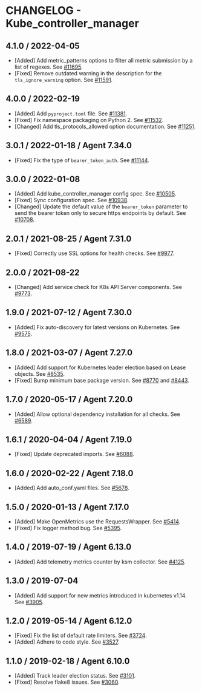 # CHANGELOG - Kube_controller_manager

## 4.1.0 / 2022-04-05

* [Added] Add metric_patterns options to filter all metric submission by a list of regexes. See [#11695](https://github.com/DataDog/integrations-core/pull/11695).
* [Fixed] Remove outdated warning in the description for the `tls_ignore_warning` option. See [#11591](https://github.com/DataDog/integrations-core/pull/11591).

## 4.0.0 / 2022-02-19

* [Added] Add `pyproject.toml` file. See [#11381](https://github.com/DataDog/integrations-core/pull/11381).
* [Fixed] Fix namespace packaging on Python 2. See [#11532](https://github.com/DataDog/integrations-core/pull/11532).
* [Changed] Add tls_protocols_allowed option documentation. See [#11251](https://github.com/DataDog/integrations-core/pull/11251).

## 3.0.1 / 2022-01-18 / Agent 7.34.0

* [Fixed] Fix the type of `bearer_token_auth`. See [#11144](https://github.com/DataDog/integrations-core/pull/11144).

## 3.0.0 / 2022-01-08

* [Added] Add kube_controller_manager config spec. See [#10505](https://github.com/DataDog/integrations-core/pull/10505).
* [Fixed] Sync configuration spec. See [#10938](https://github.com/DataDog/integrations-core/pull/10938).
* [Changed] Update the default value of the `bearer_token` parameter to send the bearer token only to secure https endpoints by default. See [#10708](https://github.com/DataDog/integrations-core/pull/10708).

## 2.0.1 / 2021-08-25 / Agent 7.31.0

* [Fixed] Correctly use SSL options for health checks. See [#9977](https://github.com/DataDog/integrations-core/pull/9977).

## 2.0.0 / 2021-08-22

* [Changed] Add service check for K8s API Server components. See [#9773](https://github.com/DataDog/integrations-core/pull/9773).

## 1.9.0 / 2021-07-12 / Agent 7.30.0

* [Added] Fix auto-discovery for latest versions on Kubernetes. See [#9575](https://github.com/DataDog/integrations-core/pull/9575).

## 1.8.0 / 2021-03-07 / Agent 7.27.0

* [Added] Add support for Kubernetes leader election based on Lease objects. See [#8535](https://github.com/DataDog/integrations-core/pull/8535).
* [Fixed] Bump minimum base package version. See [#8770](https://github.com/DataDog/integrations-core/pull/8770) and [#8443](https://github.com/DataDog/integrations-core/pull/8443).

## 1.7.0 / 2020-05-17 / Agent 7.20.0

* [Added] Allow optional dependency installation for all checks. See [#6589](https://github.com/DataDog/integrations-core/pull/6589).

## 1.6.1 / 2020-04-04 / Agent 7.19.0

* [Fixed] Update deprecated imports. See [#6088](https://github.com/DataDog/integrations-core/pull/6088).

## 1.6.0 / 2020-02-22 / Agent 7.18.0

* [Added] Add auto_conf.yaml files. See [#5678](https://github.com/DataDog/integrations-core/pull/5678).

## 1.5.0 / 2020-01-13 / Agent 7.17.0

* [Added] Make OpenMetrics use the RequestsWrapper. See [#5414](https://github.com/DataDog/integrations-core/pull/5414).
* [Fixed] Fix logger method bug. See [#5395](https://github.com/DataDog/integrations-core/pull/5395).

## 1.4.0 / 2019-07-19 / Agent 6.13.0

* [Added] Add telemetry metrics counter by ksm collector. See [#4125](https://github.com/DataDog/integrations-core/pull/4125).

## 1.3.0 / 2019-07-04

* [Added] Add support for new metrics introduced in kubernetes v1.14. See [#3905](https://github.com/DataDog/integrations-core/pull/3905).

## 1.2.0 / 2019-05-14 / Agent 6.12.0

* [Fixed] Fix the list of default rate limiters. See [#3724](https://github.com/DataDog/integrations-core/pull/3724).
* [Added] Adhere to code style. See [#3527](https://github.com/DataDog/integrations-core/pull/3527).

## 1.1.0 / 2019-02-18 / Agent 6.10.0

* [Added] Track leader election status. See [#3101](https://github.com/DataDog/integrations-core/pull/3101).
* [Fixed] Resolve flake8 issues. See [#3060](https://github.com/DataDog/integrations-core/pull/3060).
